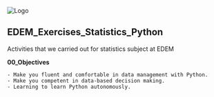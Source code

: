 
![Logo](https://n3m5z7t4.rocketcdn.me/wp-content/plugins/edem-shortcodes/public/img/logo-Edem.png)

## EDEM_Exercises_Statistics_Python
Activities that we carried out for statistics subject at EDEM


**00_Objectives**

```
- Make you fluent and comfortable in data management with Python.
- Make you competent in data-based decision making.
- Learning to learn Python autonomously.
```

